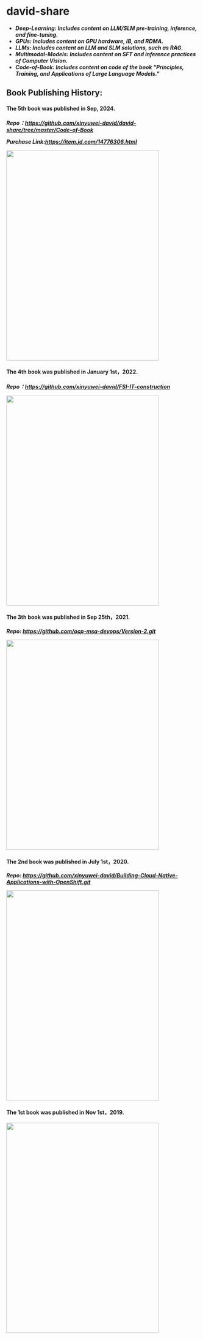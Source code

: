 # david-share

* ***Deep-Learning: Includes content on LLM/SLM pre-training, inference, and fine-tuning.***
* ***GPUs: Includes content on GPU hardware, IB, and RDMA.***
* ***LLMs: Includes content on LLM and SLM solutions, such as RAG.***
* ***Multimodal-Models: Includes content on SFT and inference practices of Computer Vision.***
* ***Code-of-Book: Includes content on code of the book "Principles, Training, and Applications of Large Language Models."***


## Book Publishing History: 
####  The 5th book was published in Sep, 2024. 
***Repo：https://github.com/xinyuwei-david/david-share/tree/master/Code-of-Book***

***Purchase Link:https://item.jd.com/14776306.html***

<img src="https://github.com/davidsajare/david-share/blob/master/IMAGES/5.png" width="400" height="550">

#### The 4th book was published in January 1st，2022. 
***Repo：https://github.com/xinyuwei-david/FSI-IT-construction***

<img src="https://github.com/davidsajare/david-share/blob/master/IMAGES/4.png" width="400" height="550">

#### The 3th book was published in Sep 25th，2021. 
***Repo: https://github.com/ocp-msa-devops/Version-2.git***

<img src="https://github.com/davidsajare/david-share/blob/master/IMAGES/3.png" width="400" height="550">


#### The 2nd book was published in July 1st，2020. 

***Repo: https://github.com/xinyuwei-david/Building-Cloud-Native-Applications-with-OpenShift.git***

<img src="https://github.com/davidsajare/david-share/blob/master/IMAGES/2.png" width="400" height="550">

#### The 1st book was published in Nov 1st，2019. 

<img src="https://github.com/davidsajare/david-share/blob/master/IMAGES/1.png" width="400" height="550">
